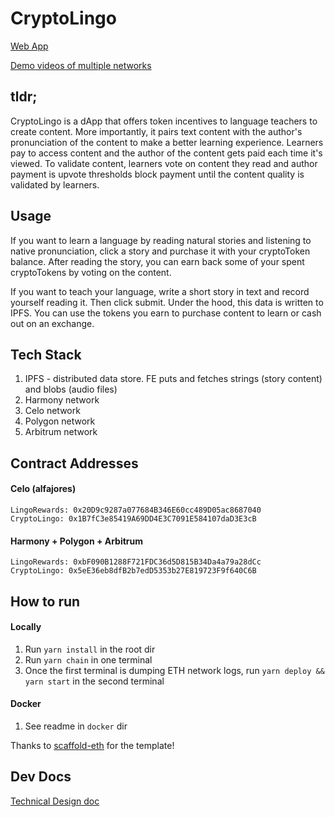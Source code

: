 # CryptoLingo

[Web App](https://cryptolingo.netlify.app/)

[Demo videos of multiple networks](https://www.youtube.com/watch?v=QvjtdN9-rXA&list=PL4GOnlnOJjYLRFMw1FBhKMOOMeXmJafXn)

## tldr;
CryptoLingo is a dApp that offers token incentives to language teachers to create content. More importantly, it pairs text content with the author's pronunciation of the content to make a better learning experience. Learners pay to access content and the author of the content gets paid each time it's viewed. To validate content, learners vote on content they read and author payment is upvote thresholds block payment until the content quality is validated by learners.

## Usage
If you want to learn a language by reading natural stories and listening to native pronunciation, click a story and purchase it with your cryptoToken balance. After reading the story, you can earn back some of your spent cryptoTokens by voting on the content.

If you want to teach your language, write a short story in text and record yourself reading it. Then click submit. Under the hood, this data is written to IPFS. You can use the tokens you earn to purchase content to learn or cash out on an exchange.

## Tech Stack
1. IPFS - distributed data store. FE puts and fetches strings (story content) and blobs (audio files)
2. Harmony network
3. Celo network
4. Polygon network
5. Arbitrum network

## Contract Addresses
#### Celo (alfajores)
```
LingoRewards: 0x20D9c9287a077684B346E60cc489D05ac8687040
CryptoLingo: 0x1B7fC3e85419A69DD4E3C7091E584107daD3E3cB
```

#### Harmony + Polygon + Arbitrum
```
LingoRewards: 0xbF090B1288F721FDC36d5D815B34Da4a79a28dCc
CryptoLingo: 0x5eE36eb8dfB2b7edD5353b27E819723F9f640C6B
```

## How to run
#### Locally
1. Run `yarn install` in the root dir
2. Run `yarn chain` in one terminal
3. Once the first terminal is dumping ETH network logs, run `yarn deploy && yarn start` in the second terminal
#### Docker
1. See readme in `docker` dir

Thanks to [scaffold-eth](https://github.com/scaffold-eth/scaffold-eth) for the template!

## Dev Docs
[Technical Design doc](https://docs.google.com/document/d/1gAmn7V9PMnOSJFKDBoo6Bk9CBrQplZUeqGedVKhFdmw/edit?usp=sharing)
